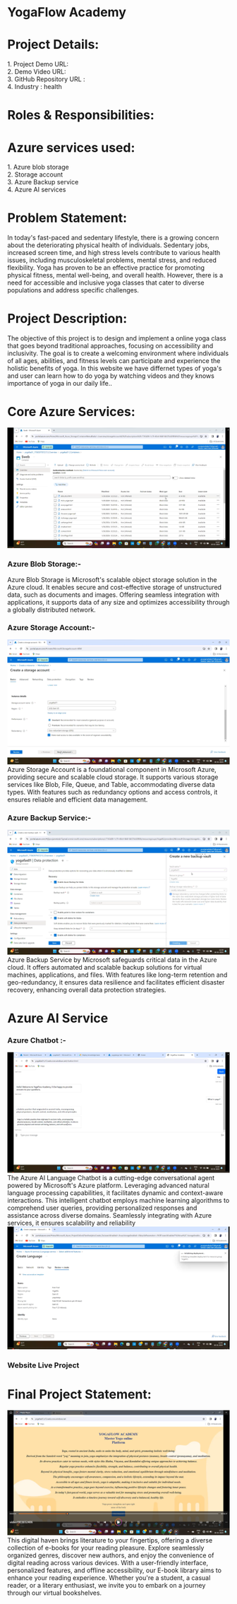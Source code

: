 

<h1> YogaFlow Academy</h1>
<h1>Project Details:</h1>
1.	Project Demo URL:<br>
2.	Demo Video URL: <br>
3.	GitHub Repository URL :<br>
4.	Industry : health<br>

<h1>Roles & Responsibilities:</h1>


 <h1>Azure services used:</h1>
1.	Azure blob storage<br>
2.	Storage account<br>
3.	Azure Backup service<br>
4.	Azure AI services<br>

<h1>Problem Statement:</h1>
In today's fast-paced and sedentary lifestyle, there is a growing concern about the deteriorating physical health of individuals. Sedentary jobs, increased screen time, and high stress levels contribute to various health issues, including musculoskeletal problems, mental stress, and reduced flexibility. Yoga has proven to be an effective practice for promoting physical fitness, mental well-being, and overall health. However, there is a need for accessible and inclusive yoga classes that cater to diverse populations and address specific challenges.

<h1>Project Description:</h1>
The objective of this project is to design and implement a online yoga class that goes beyond traditional approaches, focusing on accessibility and inclusivity. The goal is to create a welcoming environment where individuals of all ages, abilities, and fitness levels can participate and experience the holistic benefits of yoga.
In this website we have differnet types of yoga's and user can learn how to do yoga by watching videos and they knows importance of yoga in our daily life..



<h1>Core Azure Services:</h1>
<img src="https://github.com/MekalaPooja9933/YogaFlow-Academy-Azure/blob/main/blobstorage2.png?raw=true">
<h3><b>Azure Blob Storage:-</b></h3> Azure Blob Storage is Microsoft's scalable object storage solution in the Azure cloud. It enables secure and cost-effective storage of unstructured data, such as documents and images. Offering seamless integration with applications, it supports data of any size and optimizes accessibility through a globally distributed network. 
<h3><b>Azure Storage Account:-</b></h3>
<img src="https://github.com/MekalaPooja9933/YogaFlow-Academy-Azure/blob/main/storage%20account2.png?raw=true">
Azure Storage Account is a foundational component in Microsoft Azure, providing secure and scalable cloud storage. It supports various storage services like Blob, File, Queue, and Table, accommodating diverse data types. With features such as redundancy options and access controls, it ensures reliable and efficient data management.
 <h3><b>Azure Backup Service:-</b></h3>
 <img src="https://github.com/MekalaPooja9933/YogaFlow-Academy-Azure/blob/main/backup%20services.png?raw=true">
 Azure Backup Service by Microsoft safeguards critical data in the Azure cloud. It offers automated and scalable backup solutions for virtual machines, applications, and files. With features like long-term retention and geo-redundancy, it ensures data resilience and facilitates efficient disaster recovery, enhancing overall data protection strategies.

 

<h1>Azure AI Service</h1>
<h3><b>Azure Chatbot :-</b></h3>
<img src="https://github.com/MekalaPooja9933/YogaFlow-Academy-Azure/blob/main/chatbot2.png?raw=true">
The Azure AI Language Chatbot is a cutting-edge conversational agent powered by Microsoft's Azure platform. Leveraging advanced natural language processing capabilities, it facilitates dynamic and context-aware interactions. This intelligent chatbot employs machine learning algorithms to comprehend user queries, providing personalized responses and assistance across diverse domains. Seamlessly integrating with Azure services, it ensures scalability and reliability
<img src="https://github.com/MekalaPooja9933/YogaFlow-Academy-Azure/blob/main/Language2.png?raw=true">
<h3>Website Live Project</h3>


<h1>Final Project Statement:</h1>
<img src=https://github.com/MekalaPooja9933/YogaFlow-Academy-Azure/blob/main/index%20page.png?raw=true">
This digital haven brings literature to your fingertips, offering a diverse collection of e-books for your reading pleasure. Explore seamlessly organized genres, discover new authors, and enjoy the convenience of digital reading across various devices. With a user-friendly interface, personalized features, and offline accessibility, our E-book library aims to enhance your reading experience. Whether you're a student, a casual reader, or a literary enthusiast, we invite you to embark on a journey through our virtual bookshelves.
